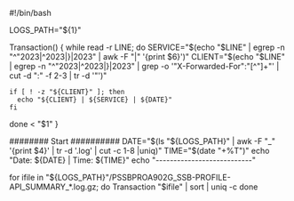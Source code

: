 #!/bin/bash

LOGS_PATH="${1}"

Transaction() {
  while read -r LINE; do
    SERVICE="$(echo "$LINE" | egrep -n "^\"2023|^2023|\}\|2023" | awk -F "|" '{print $6}')"
    CLIENT="$(echo "$LINE" | egrep -n "^\"2023|^2023|\}\|2023" | grep -o '"X-Forwarded-For":"[^"]\+"' | cut -d ":" -f 2-3 | tr -d '"')"

    if [ ! -z "${CLIENT}" ]; then
      echo "${CLIENT} | ${SERVICE} | ${DATE}"
    fi
  done < "$1"
}

######## Start ##########
DATE="$(ls "${LOGS_PATH}" | awk -F "_" '{print $4}' | tr -d '.log' | cut -c 1-8 |uniq)"
TIME="$(date "+%T")"
echo "Date: ${DATE} | Time: ${TIME}"
echo "---------------------------"

for ifile in "${LOGS_PATH}"/PSSBPROA902G_SSB-PROFILE-API_SUMMARY_*.log.gz; do
  Transaction "$ifile" | sort | uniq -c
done
